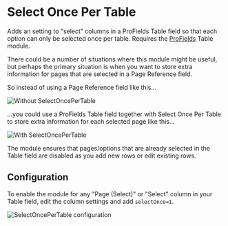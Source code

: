 # Select Once Per Table

Adds an setting to "select" columns in a ProFields Table field so that each option can only be selected once per table. Requires the [ProFields](https://processwire.com/store/pro-fields/) Table module.

There could be a number of situations where this module might be useful, but perhaps the primary situation is when you want to store extra information for pages that are selected in a Page Reference field.

So instead of using a Page Reference field like this...

![Without SelectOncePerTable](https://user-images.githubusercontent.com/1538852/146096627-3a4aa460-101d-4d1e-9d26-d275cb231843.png)

...you could use a ProFields Table field together with Select Once Per Table to store extra information for each selected page like this...

![With SelectOncePerTable](https://user-images.githubusercontent.com/1538852/146096639-e49ade2f-8014-4226-bd37-f47f4bc8e561.png)

The module ensures that pages/options that are already selected in the Table field are disabled as you add new rows or edit existing rows.

## Configuration

To enable the module for any "Page (Select)" or "Select" column in your Table field, edit the column settings and add `selectOnce=1`.

![SelectOncePerTable configuration](https://user-images.githubusercontent.com/1538852/146096637-4c6ba047-5c46-4921-8a14-125de56bdd9a.png)
